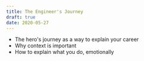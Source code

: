 ```yaml
---
title: The Engineer's Journey
draft: true
date: 2020-05-27
---
```


- The hero's journey as a way to explain your career
- Why context is important
- How to explain what you do, emotionally
